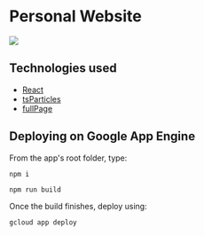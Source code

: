 # Personal Website

![](https://media.giphy.com/media/OqGW5PzH9S6CLzoxgJ/giphy.gif)

## Technologies used

- [React](https://github.com/facebook/react)
- [tsParticles](https://github.com/matteobruni/tsparticles)
- [fullPage](https://github.com/alvarotrigo/react-fullpage)

## Deploying on Google App Engine

From the app's root folder, type:

`npm i`

`npm run build`

Once the build finishes, deploy using:

`gcloud app deploy`
